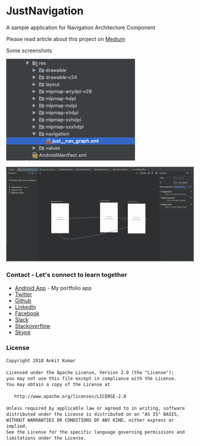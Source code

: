 # JustNavigation
A sample application for Navigation Architecture Component


Please read article about this project on [Medium](https://medium.com/@cogitator/implementing-navigation-in-your-android-app-with-the-navigation-architecture-component-8f74a1eabab4)


Some screenshots

![](https://raw.githubusercontent.com/AnkitDroidGit/JustNavigation/master/docs/just_nav_graph.png)

![](https://raw.githubusercontent.com/AnkitDroidGit/JustNavigation/master/docs/navigation.png)



### Contact - Let's connect to learn together
- [Android App](https://play.google.com/store/apps/details?id=com.freeankit.ankitprofile) - My portfolio app
- [Twitter](https://twitter.com/KumarAnkitRKE)
- [Github](https://github.com/AnkitDroidGit)
- [LinkedIn](https://www.linkedin.com/in/kumarankitkumar/)
- [Facebook](https://www.facebook.com/freeankit)
- [Slack](http://ankitdroid.slack.com/)
- [Stackoverflow](https://stackoverflow.com/users/3282461/android)
- [Skype](https://join.skype.com/invite/HxwdwWAsGi0g)


### License

    Copyright 2018 Ankit Kumar

    Licensed under the Apache License, Version 2.0 (the "License");
    you may not use this file except in compliance with the License.
    You may obtain a copy of the License at

       http://www.apache.org/licenses/LICENSE-2.0

    Unless required by applicable law or agreed to in writing, software
    distributed under the License is distributed on an "AS IS" BASIS,
    WITHOUT WARRANTIES OR CONDITIONS OF ANY KIND, either express or implied.
    See the License for the specific language governing permissions and
    limitations under the License.